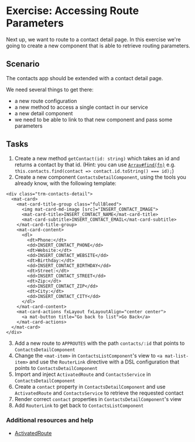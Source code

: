 # Exercise: Accessing Route Parameters

Next up, we want to route to a contact detail page.
In this exercise we're going to create a new component that is able to retrieve routing parameters.

## Scenario

The contacts app should be extended with a contact detail page.

We need several things to get there:

- a new route configuration
- a new method to access a single contact in our service
- a new detail component
- we need to be able to link to that new component and pass some parameters

## Tasks

1. Create a new method `getContact(id: string)` which takes an id and returns a contact by that id. (Hint: you can use [`Array#find(fn)`](https://developer.mozilla.org/en-US/docs/Web/JavaScript/Reference/Global_Objects/Array/find) e.g.  `this.contacts.find(contact => contact.id.toString() === id);`)
2. Create a new component `ContactsDetailComponent`, using the tools you already know, with the following template:

  ```
  <div class="trm-contacts-detail">
    <mat-card>
      <mat-card-title-group class="fullBleed">
        <img mat-card-md-image [src]="INSERT_CONTACT_IMAGE">
        <mat-card-title>INSERT_CONTACT_NAME</mat-card-title>
        <mat-card-subtitle>INSERT_CONTACT_EMAIL</mat-card-subtitle>
      </mat-card-title-group>
      <mat-card-content>
        <dl>
          <dt>Phone:</dt>
          <dd>INSERT_CONTACT_PHONE</dd>
          <dt>Website:</dt>
          <dd>INSERT_CONTACT_WEBSITE</dd>
          <dt>Birthday:</dt>
          <dd>INSERT_CONTACT_BIRTHDAY</dd>
          <dt>Street:</dt>
          <dd>INSERT_CONTACT_STREET</dd>
          <dt>Zip:</dt>
          <dd>INSERT_CONTACT_ZIP</dd>
          <dt>City:</dt>
          <dd>INSERT_CONTACT_CITY</dd>
        </dl>
      </mat-card-content>
      <mat-card-actions fxLayout fxLayoutAlign="center center">
        <a mat-button title="Go back to list">Go Back</a>
      </mat-card-actions>
    </mat-card>
  </div>
  ```
3. Add a new route to `APPROUTES` with the path `contacts/:id` that points to `ContactsDetailComponent`
4. Change the `<mat-item>` in `ContactsListComponent`'s view to `<a mat-list-item>` and use the `RouterLink` directive with a DSL configuration that points to `ContactsDetailComponent`
5. Import and inject `ActivatedRoute` and `ContactsService` in `ContactsDetailComponent`
6. Create a `contact` property in `ContactsDetailComponent` and use `ActivatedRoute` and `ContactsService` to retrieve the requested contact
7. Render correct `contact` properties in `ContactsDetailComponent`'s view
8. Add `RouterLink` to get back to `ContactsListComponent`

### Additional resources and help

- [ActivatedRoute](https://angular.io/docs/ts/latest/api/router/index/ActivatedRoute-interface.html)
